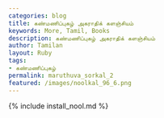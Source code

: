 ```yaml
---  
categories: blog  
title: கண்மணிப்புகழ் அகராதிக் களஞ்சியம்
keywords: More, Tamil, Books  
description: கண்மணிப்புகழ் அகராதிக் களஞ்சியம்
author: Tamilan  
layout: Ruby  
tags:     
- கண்மணிப்புகழ்
permalink: maruthuva_sorkal_2  
featured: /images/noolkal_96_6.png  
---  
```

{% include install_nool.md %}  
